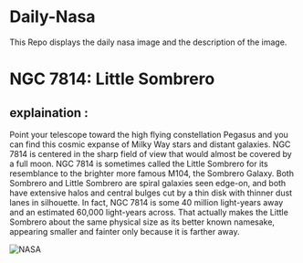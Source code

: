 # Daily-Nasa

This Repo displays the daily nasa image and the description of the image.

<!--NASA-->
# NGC 7814: Little Sombrero
## explaination :

Point your telescope toward the high flying constellation Pegasus and you can find this cosmic expanse of Milky Way stars and distant galaxies. NGC 7814 is centered in the sharp field of view that would almost be covered by a full moon. NGC 7814 is sometimes called the Little Sombrero for its resemblance to the brighter more famous M104, the Sombrero Galaxy. Both Sombrero and Little Sombrero are spiral galaxies seen edge-on, and both have extensive halos and central bulges cut by a thin disk with thinner dust lanes in silhouette. In fact, NGC 7814 is some 40 million light-years away and an estimated 60,000 light-years across. That actually makes the Little Sombrero about the same physical size as its better known namesake, appearing smaller and fainter only because it is farther away.

![NASA](https://apod.nasa.gov/apod/image/2501/NGC_7814_crop-rev-1_1024.jpg)
<!--/NASA-->